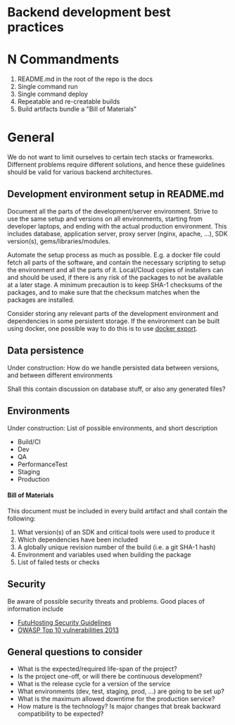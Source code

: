 Backend development best practices
==================================

# N Commandments
1. README.md in the root of the repo is the docs
1. Single command run
1. Single command deploy
1. Repeatable and re-creatable builds
1. Build artifacts bundle a "Bill of Materials"


# General 
We do not want to limit ourselves to certain tech stacks or frameworks. Differnent 
problems require different solutions, and hence these guidelines should be valid 
for various backend architectures. 

## Development environment setup in README.md

Document all the parts of the development/server environment. Strive to use the same
setup and versions on all environments, starting from developer laptops, and ending 
with the actual production environment. This includes database, application server, 
proxy server (nginx, apache, ...), SDK version(s), gems/libraries/modules. 

Automate the setup process as much as possible. E.g. a docker file could fetch all 
parts of the software, and contain the necessary scripting to setup the environment and 
all the parts of it. Local/Cloud copies of installers can and should be used, if there 
is any risk of the packages to not be available at a later stage. A minimum precaution 
is to keep SHA-1 checksums of the packages, and to make sure that the checksum matches 
when the packages are installed. 

Consider storing any relevant parts of the development environment and dependencies in 
some persistent storage. If the environment can be built using docker, one possible 
way to do this is to use [docker export](http://docs.docker.com/reference/commandline/cli/#export).

## Data persistence

Under construction: How do we handle persisted data between versions, and between 
different environments

Shall this contain discussion on database stuff, or also any generated files?


## Environments

Under construction: List of possible environments, and short description
- Build/CI
- Dev
- QA
- PerformanceTest
- Staging
- Production



#### Bill of Materials
This document must be included in every build artifact and shall contain the following: 

1. What version(s) of an SDK and critical tools were used to produce it
1. Which dependencies have been included 
1. A globally unique revision number of the build (i.e. a git SHA-1 hash)
1. Environment and variables used when building the package
1. List of failed tests or checks


## Security

Be aware of possible security threats and problems. Good places of information include

* [FutuHosting Security Guidelines](https://confluence.futurice.com/pages/editpage.action?pageId=13961668)
* [OWASP Top 10 vulnerabilities 2013](https://www.owasp.org/index.php/Top_10_2013)

## General questions to consider 

* What is the expected/required life-span of the project?
* Is the project one-off, or will there be continuous development? 
* What is the release cycle for a version of the service
* What environments (dev, test, staging, prod, ...) are going to be set up? 
* What is the maximum allowed downtime for the production service? 
* How mature is the technology? Is major changes that break backward compatibility to be expected?

